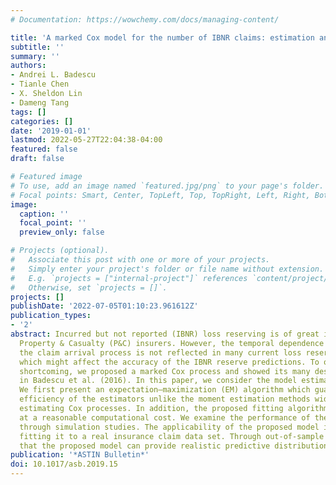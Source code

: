 ```yaml
---
# Documentation: https://wowchemy.com/docs/managing-content/

title: 'A marked Cox model for the number of IBNR claims: estimation and application'
subtitle: ''
summary: ''
authors:
- Andrei L. Badescu
- Tianle Chen
- X. Sheldon Lin
- Dameng Tang
tags: []
categories: []
date: '2019-01-01'
lastmod: 2022-05-27T22:04:38-04:00
featured: false
draft: false

# Featured image
# To use, add an image named `featured.jpg/png` to your page's folder.
# Focal points: Smart, Center, TopLeft, Top, TopRight, Left, Right, BottomLeft, Bottom, BottomRight.
image:
  caption: ''
  focal_point: ''
  preview_only: false

# Projects (optional).
#   Associate this post with one or more of your projects.
#   Simply enter your project's folder or file name without extension.
#   E.g. `projects = ["internal-project"]` references `content/project/deep-learning/index.md`.
#   Otherwise, set `projects = []`.
projects: []
publishDate: '2022-07-05T01:10:23.961612Z'
publication_types:
- '2'
abstract: Incurred but not reported (IBNR) loss reserving is of great importance for
  Property & Casualty (P&C) insurers. However, the temporal dependence exhibited in
  the claim arrival process is not reflected in many current loss reserving models,
  which might affect the accuracy of the IBNR reserve predictions. To overcome this
  shortcoming, we proposed a marked Cox process and showed its many desirable properties
  in Badescu et al. (2016). In this paper, we consider the model estimation and applications.
  We first present an expectation–maximization (EM) algorithm which guarantees the
  efficiency of the estimators unlike the moment estimation methods widely used in
  estimating Cox processes. In addition, the proposed fitting algorithm can be implemented
  at a reasonable computational cost. We examine the performance of the proposed algorithm
  through simulation studies. The applicability of the proposed model is tested by
  fitting it to a real insurance claim data set. Through out-of-sample tests, we find
  that the proposed model can provide realistic predictive distributions.
publication: '*ASTIN Bulletin*'
doi: 10.1017/asb.2019.15
---
```

